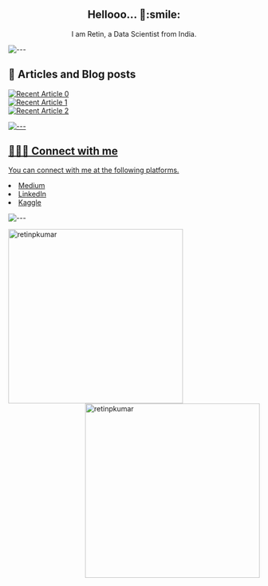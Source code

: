 <h2 align="center">Hellooo... 👋:smile:</h2> <p align="center"> 

<p align="center">I am Retin, a Data Scientist from India. </p>

![---](https://raw.githubusercontent.com/andreasbm/readme/master/assets/lines/aqua.png)

<div>
  <h2> 📄 Articles and Blog posts </h2>
    
<a target="_blank" href="https://github-readme-medium-recent-article.vercel.app/medium/@retinpkumar/0"><img src="https://github-readme-medium-recent-article.vercel.app/medium/@retinpkumar/0" alt="Recent Article 0">  
<a target="_blank" href="https://github-readme-medium-recent-article.vercel.app/medium/@retinpkumar/1"><img src="https://github-readme-medium-recent-article.vercel.app/medium/@retinpkumar/1" alt="Recent Article 1">  
<a target="_blank" href="https://github-readme-medium-recent-article.vercel.app/medium/@retinpkumar/2"><img src="https://github-readme-medium-recent-article.vercel.app/medium/@retinpkumar/2" alt="Recent Article 2">   
</div>

![---](https://raw.githubusercontent.com/andreasbm/readme/master/assets/lines/aqua.png)
    
<div>
    <h2> 🧑‍🤝‍🧑 Connect with me</h2>
    <p> You can connect with me at the following platforms. </p>
  <p>
      
<li><a href="https://medium.com/@retinpkumar" target="blank">Medium</a>&nbsp;&nbsp;&nbsp; </li>
<li><a href="https://linkedin.com/in/retinpkumar" target="blank">LinkedIn</a> &nbsp;&nbsp; </li>
<li><a href="https://kaggle.com/retinpkumar" target="blank">Kaggle</a></li>
  </p>
</div>

 ![---](https://raw.githubusercontent.com/andreasbm/readme/master/assets/lines/aqua.png)   
    
<div>
  <img align="left" src="https://github-readme-streak-stats.herokuapp.com/?user=retinpkumar&" alt="retinpkumar" / width="350">
  <img align="right" src="https://github-readme-stats.vercel.app/api?username=retinpkumar&show_icons=true&locale=en" alt="retinpkumar" / width="350" >
</div>

<!--
<div>
  <h2> Kaggle Profile </h2>
  
![competition](https://road-to-kaggle-grandmaster.vercel.app/api/badges/retinpkumar/competition/light)
![dataset](https://road-to-kaggle-grandmaster.vercel.app/api/badges/retinpkumar/dataset/light)
![notebook](https://road-to-kaggle-grandmaster.vercel.app/api/badges/retinpkumar/notebook/light)
![discussion](https://road-to-kaggle-grandmaster.vercel.app/api/badges/retinpkumar/discussion/light)
</div>

-->

